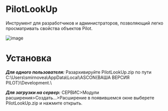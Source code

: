 # PilotLookUp
Инструмент для разработчиков и администраторов, позволяющий легко просматривать свойства объектов Pilot.

![image](https://github.com/user-attachments/assets/f8797f56-2ba7-4751-9bab-492b1eacc658)

# Установка

***Для одного пользователя:*** Разархивируйте PilotLookUp.zip по пути C:\Users\smirnovea\AppData\Local\ASCON\{ВАША ВЕРСИЯ PILOT}\Development.\

***Для загрузки на сервер:*** СЕРВИС>Модули расширения>Создать...>Расширение в появившемся окне выберете PilotLookUp.zip и нажмите открыть.

